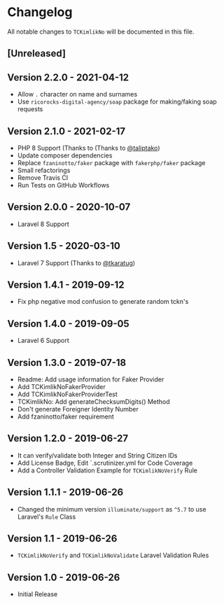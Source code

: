 # Changelog

All notable changes to `TCKimlikNo` will be documented in this file.

## [Unreleased]

## Version 2.2.0 - 2021-04-12
- Allow `.` character on name and surnames
- Use `ricorocks-digital-agency/soap` package for making/faking soap requests

## Version 2.1.0 - 2021-02-17

- PHP 8 Support (Thanks to (Thanks to [@taliptako](https://github.com/taliptako))
- Update composer dependencies
- Replace `fzaninotto/faker` package with `fakerphp/faker` package
- Small refactorings
- Remove Travis CI
- Run Tests on GitHub Workflows

## Version 2.0.0 - 2020-10-07

- Laravel 8 Support

## Version 1.5 - 2020-03-10

- Laravel 7 Support (Thanks to [@tkaratug](https://github.com/tkaratug))

## Version 1.4.1 - 2019-09-12

- Fix php negative mod confusion to generate random tckn's

## Version 1.4.0 - 2019-09-05

- Laravel 6 Support

## Version 1.3.0 - 2019-07-18

- Readme: Add usage information for Faker Provider
- Add TCKimlikNoFakerProvider
- Add TCKimlikNoFakerProviderTest
- TCKimlikNo: Add generateChecksumDigits() Method
- Don't generate Foreigner Identity Number
- Add fzaninotto/faker requirement

## Version 1.2.0 - 2019-06-27

- It can verify/validate both Integer and String Citizen IDs
- Add License Badge, Edit `.scrutinizer.yml for Code Coverage
- Add a Controller Validation Example for `TCKimlikNoVerify` Rule

## Version 1.1.1 - 2019-06-26

- Changed the minimum version `illuminate/support` as `^5.7` to use Laravel's `Rule` Class

## Version 1.1 - 2019-06-26

- `TCKimlikNoVerify` and `TCKimlikNoValidate` Laravel Validation Rules

## Version 1.0 - 2019-06-26

- Initial Release
